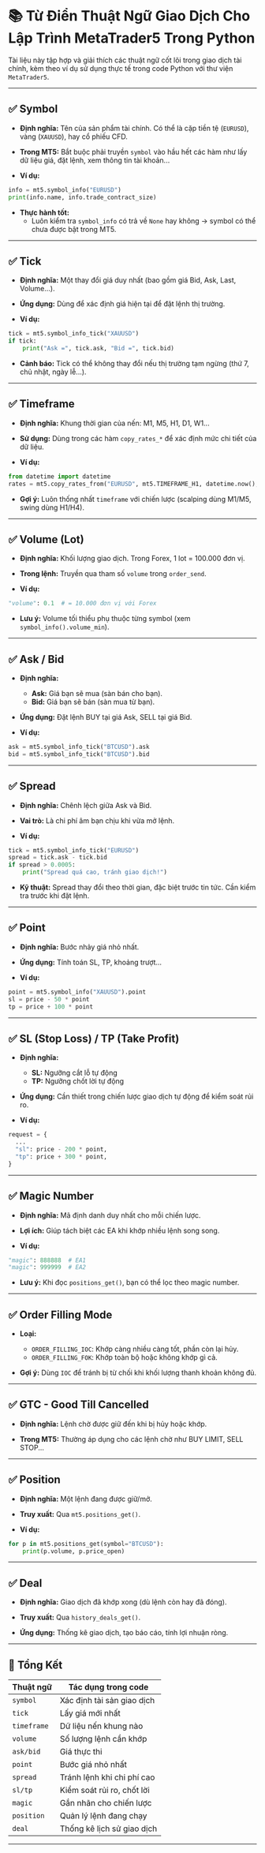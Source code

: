 # 📚 Từ Điển Thuật Ngữ Giao Dịch Cho Lập Trình MetaTrader5 Trong Python

Tài liệu này tập hợp và giải thích các thuật ngữ cốt lõi trong giao dịch tài chính, kèm theo ví dụ sử dụng thực tế trong code Python với thư viện `MetaTrader5`.

---

## ✅ Symbol

- **Định nghĩa:** Tên của sản phẩm tài chính. Có thể là cặp tiền tệ (`EURUSD`), vàng (`XAUUSD`), hay cổ phiếu CFD.

- **Trong MT5:** Bắt buộc phải truyền `symbol` vào hầu hết các hàm như lấy dữ liệu giá, đặt lệnh, xem thông tin tài khoản...

- **Ví dụ:**
```python
info = mt5.symbol_info("EURUSD")
print(info.name, info.trade_contract_size)
```

- **Thực hành tốt:**
  - Luôn kiểm tra `symbol_info` có trả về `None` hay không → symbol có thể chưa được bật trong MT5.

---

## ✅ Tick

- **Định nghĩa:** Một thay đổi giá duy nhất (bao gồm giá Bid, Ask, Last, Volume...).

- **Ứng dụng:** Dùng để xác định giá hiện tại để đặt lệnh thị trường.

- **Ví dụ:**
```python
tick = mt5.symbol_info_tick("XAUUSD")
if tick:
    print("Ask =", tick.ask, "Bid =", tick.bid)
```

- **Cảnh báo:** Tick có thể không thay đổi nếu thị trường tạm ngừng (thứ 7, chủ nhật, ngày lễ...).

---

## ✅ Timeframe

- **Định nghĩa:** Khung thời gian của nến: M1, M5, H1, D1, W1...

- **Sử dụng:** Dùng trong các hàm `copy_rates_*` để xác định mức chi tiết của dữ liệu.

- **Ví dụ:**
```python
from datetime import datetime
rates = mt5.copy_rates_from("EURUSD", mt5.TIMEFRAME_H1, datetime.now(), 100)
```

- **Gợi ý:** Luôn thống nhất `timeframe` với chiến lược (scalping dùng M1/M5, swing dùng H1/H4).

---

## ✅ Volume (Lot)

- **Định nghĩa:** Khối lượng giao dịch. Trong Forex, 1 lot = 100.000 đơn vị.

- **Trong lệnh:** Truyền qua tham số `volume` trong `order_send`.

- **Ví dụ:**
```python
"volume": 0.1  # = 10.000 đơn vị với Forex
```

- **Lưu ý:** Volume tối thiểu phụ thuộc từng symbol (xem `symbol_info().volume_min`).

---

## ✅ Ask / Bid

- **Định nghĩa:**
  - **Ask:** Giá bạn sẽ mua (sàn bán cho bạn).
  - **Bid:** Giá bạn sẽ bán (sàn mua từ bạn).

- **Ứng dụng:** Đặt lệnh BUY tại giá Ask, SELL tại giá Bid.

- **Ví dụ:**
```python
ask = mt5.symbol_info_tick("BTCUSD").ask
bid = mt5.symbol_info_tick("BTCUSD").bid
```

---

## ✅ Spread

- **Định nghĩa:** Chênh lệch giữa Ask và Bid.

- **Vai trò:** Là chi phí âm bạn chịu khi vừa mở lệnh.

- **Ví dụ:**
```python
tick = mt5.symbol_info_tick("EURUSD")
spread = tick.ask - tick.bid
if spread > 0.0005:
    print("Spread quá cao, tránh giao dịch!")
```

- **Kỹ thuật:** Spread thay đổi theo thời gian, đặc biệt trước tin tức. Cần kiểm tra trước khi đặt lệnh.

---

## ✅ Point

- **Định nghĩa:** Bước nhảy giá nhỏ nhất.

- **Ứng dụng:** Tính toán SL, TP, khoảng trượt...

- **Ví dụ:**
```python
point = mt5.symbol_info("XAUUSD").point
sl = price - 50 * point
tp = price + 100 * point
```

---

## ✅ SL (Stop Loss) / TP (Take Profit)

- **Định nghĩa:**
  - **SL:** Ngưỡng cắt lỗ tự động
  - **TP:** Ngưỡng chốt lời tự động

- **Ứng dụng:** Cần thiết trong chiến lược giao dịch tự động để kiểm soát rủi ro.

- **Ví dụ:**
```python
request = {
  ...
  "sl": price - 200 * point,
  "tp": price + 300 * point,
}
```

---

## ✅ Magic Number

- **Định nghĩa:** Mã định danh duy nhất cho mỗi chiến lược.

- **Lợi ích:** Giúp tách biệt các EA khi khớp nhiều lệnh song song.

- **Ví dụ:**
```python
"magic": 888888  # EA1
"magic": 999999  # EA2
```

- **Lưu ý:** Khi đọc `positions_get()`, bạn có thể lọc theo magic number.

---

## ✅ Order Filling Mode

- **Loại:**
  - `ORDER_FILLING_IOC`: Khớp càng nhiều càng tốt, phần còn lại hủy.
  - `ORDER_FILLING_FOK`: Khớp toàn bộ hoặc không khớp gì cả.

- **Gợi ý:** Dùng `IOC` để tránh bị từ chối khi khối lượng thanh khoản không đủ.

---

## ✅ GTC - Good Till Cancelled

- **Định nghĩa:** Lệnh chờ được giữ đến khi bị hủy hoặc khớp.

- **Trong MT5:** Thường áp dụng cho các lệnh chờ như BUY LIMIT, SELL STOP...

---

## ✅ Position

- **Định nghĩa:** Một lệnh đang được giữ/mở.

- **Truy xuất:** Qua `mt5.positions_get()`.

- **Ví dụ:**
```python
for p in mt5.positions_get(symbol="BTCUSD"):
    print(p.volume, p.price_open)
```

---

## ✅ Deal

- **Định nghĩa:** Giao dịch đã khớp xong (dù lệnh còn hay đã đóng).

- **Truy xuất:** Qua `history_deals_get()`.

- **Ứng dụng:** Thống kê giao dịch, tạo báo cáo, tính lợi nhuận ròng.

---

## 📌 Tổng Kết

| Thuật ngữ        | Tác dụng trong code |
|------------------|----------------------|
| `symbol`         | Xác định tài sản giao dịch |
| `tick`           | Lấy giá mới nhất |
| `timeframe`      | Dữ liệu nến khung nào |
| `volume`         | Số lượng lệnh cần khớp |
| `ask/bid`        | Giá thực thi |
| `point`          | Bước giá nhỏ nhất |
| `spread`         | Tránh lệnh khi chi phí cao |
| `sl/tp`          | Kiểm soát rủi ro, chốt lời |
| `magic`          | Gắn nhãn cho chiến lược |
| `position`       | Quản lý lệnh đang chạy |
| `deal`           | Thống kê lịch sử giao dịch |

---